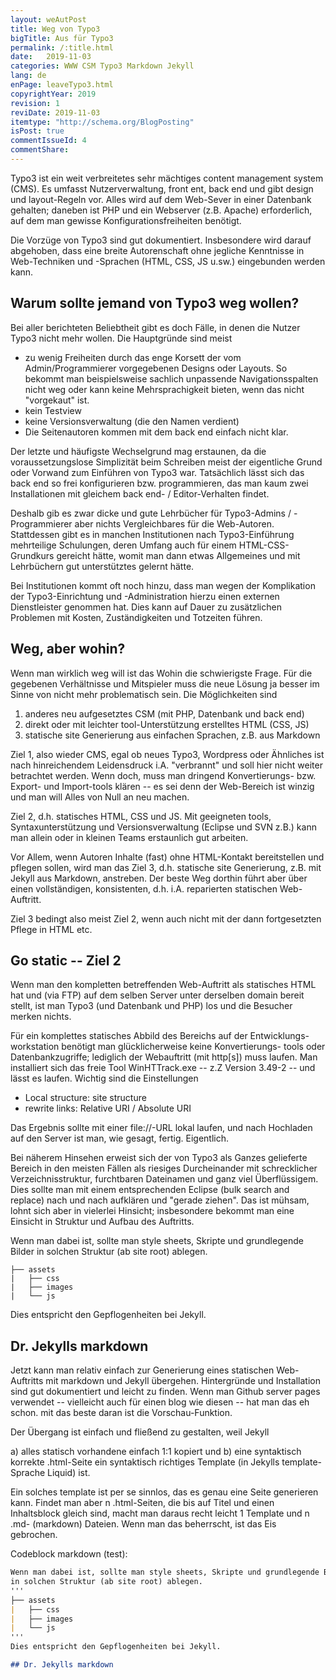 ```yaml
---
layout: weAutPost
title: Weg von Typo3
bigTitle: Aus für Typo3
permalink: /:title.html
date:   2019-11-03
categories: WWW CSM Typo3 Markdown Jekyll
lang: de
enPage: leaveTypo3.html
copyrightYear: 2019
revision: 1
reviDate: 2019-11-03
itemtype: "http://schema.org/BlogPosting"
isPost: true
commentIssueId: 4
commentShare:
---
```


Typo3 ist ein weit verbreitetes sehr mächtiges content management system 
(CMS). Es umfasst Nutzerverwaltung, front ent, back end und gibt design und 
layout-Regeln vor. Alles wird auf dem Web-Sever in einer Datenbank gehalten;
daneben ist PHP und ein Webserver (z.B. Apache) erforderlich, auf dem man 
gewisse Konfigurationsfreiheiten benötigt.

Die Vorzüge von Typo3 sind gut dokumentiert. Insbesondere wird darauf 
abgehoben, dass eine breite Autorenschaft ohne jegliche Kenntnisse in 
Web-Techniken und -Sprachen (HTML, CSS, JS u.sw.) eingebunden werden kann.

## Warum sollte jemand von Typo3 weg wollen?

Bei aller berichteten Beliebtheit gibt es doch Fälle, in denen die Nutzer
Typo3 nicht mehr wollen. Die Hauptgründe sind meist
 - zu wenig Freiheiten durch das enge Korsett der vom Admin/Programmierer
   vorgegebenen Designs oder Layouts. So bekommt man beispielsweise 
   sachlich unpassende Navigationsspalten nicht weg oder kann keine
   Mehrsprachigkeit bieten, wenn das nicht "vorgekaut" ist.
 - kein Testview
 - keine Versionsverwaltung (die den Namen verdient)
 - Die Seitenautoren kommen mit dem back end einfach nicht klar.
 
Der letzte und häufigste Wechselgrund mag erstaunen, da die
voraussetzungslose Simplizität beim Schreiben meist der eigentliche Grund
oder Vorwand zum Einführen von Typo3 war. Tatsächlich lässt sich das back end
so frei konfigurieren bzw. programmieren, das man kaum zwei Installationen 
mit gleichem back end- / Editor-Verhalten findet.

Deshalb gib es zwar dicke und gute Lehrbücher für Typo3-Admins / 
-Programmierer aber nichts Vergleichbares für die Web-Autoren. Stattdessen 
gibt es in manchen Institutionen nach Typo3-Einführung mehrteilige 
Schulungen, deren Umfang auch für einem HTML-CSS-Grundkurs gereicht hätte,
womit man dann etwas Allgemeines und mit Lehrbüchern gut unterstütztes 
gelernt hätte. 

Bei Institutionen kommt oft noch hinzu, dass man wegen der Komplikation der
Typo3-Einrichtung und -Administration hierzu einen externen Dienstleister
genommen hat. Dies kann auf Dauer zu zusätzlichen Problemen mit Kosten,
Zuständigkeiten und Totzeiten führen.

## Weg, aber wohin?

Wenn man wirklich weg will ist das Wohin die schwierigste Frage. Für die 
gegebenen Verhältnisse und Mitspieler muss die neue Lösung ja besser im Sinne
von nicht mehr problematisch sein. Die Möglichkeiten sind
 1. anderes neu aufgesetztes CSM (mit PHP, Datenbank und back end)
 2. direkt oder mit leichter tool-Unterstützung erstelltes HTML (CSS, JS)
 3. statische site Generierung aus einfachen Sprachen, z.B. aus Markdown
 
Ziel 1, also wieder CMS,  egal ob neues Typo3, Wordpress oder Ähnliches ist
nach hinreichendem Leidensdruck i.A. "verbrannt" und soll hier nicht weiter 
betrachtet werden. Wenn doch, muss man dringend Konvertierungs- bzw. Export-
und Import-tools klären -- es sei denn der Web-Bereich ist winzig und man 
will Alles von Null an neu machen.

Ziel 2, d.h. statisches HTML, CSS und JS. Mit geeigneten tools, 
Syntaxunterstützung und Versionsverwaltung (Eclipse und SVN z.B.) kann man
allein oder in kleinen Teams erstaunlich gut arbeiten.

Vor Allem, wenn Autoren Inhalte (fast) ohne HTML-Kontakt bereitstellen und
pflegen sollen, wird man das Ziel 3, d.h. statische site Generierung, z.B.
mit Jekyll aus Markdown, anstreben. Der beste Weg dorthin führt aber über 
einen vollständigen, konsistenten, d.h. i.A. reparierten statischen 
Web-Auftritt. 

Ziel 3 bedingt also meist Ziel 2, wenn auch nicht mit der dann fortgesetzten
Pflege in HTML etc.  
  
## Go static -- Ziel 2

Wenn man den kompletten betreffenden Web-Auftritt als statisches HTML hat 
und (via FTP) auf dem selben Server unter derselben domain bereit stellt,
ist man Typo3 (und Datenbank und PHP) los und die Besucher merken nichts.

Für ein komplettes statisches Abbild des Bereichs auf der 
Entwicklungs-workstation benötigt man glücklicherweise keine Konvertierungs-
tools oder Datenbankzugriffe; lediglich der Webauftritt (mit http[s]) muss
laufen. Man installiert sich das freie Tool WinHTTrack.exe -- z.Z Version
3.49-2 -- und lässt es laufen. Wichtig sind die Einstellungen 
 - Local structure: site structure
 - rewrite links: Relative URI / Absolute URI
 
Das Ergebnis sollte mit einer file://-URL lokal laufen, und nach Hochladen
auf den Server ist man, wie gesagt, fertig. Eigentlich.

Bei näherem Hinsehen erweist sich der von Typo3 als Ganzes gelieferte 
Bereich in den meisten Fällen als riesiges Durcheinander mit schrecklicher 
Verzeichnisstruktur, furchtbaren Dateinamen und ganz viel Überflüssigem. Dies 
sollte man mit einem entsprechenden Eclipse (bulk search and replace) nach
und nach aufklären und "gerade ziehen". Das ist mühsam, lohnt sich aber in
vielerlei Hinsicht; insbesondere bekommt man eine Einsicht in Struktur und 
Aufbau des Auftritts. 

Wenn man dabei ist, sollte man style sheets, Skripte und grundlegende Bilder
in solchen Struktur (ab site root) ablegen.
```
├── assets
|   ├── css
|   ├── images
|   └── js
```
Dies entspricht den Gepflogenheiten bei Jekyll.

## Dr. Jekylls markdown

Jetzt kann man relativ einfach zur Generierung eines statischen Web-Auftritts
mit markdown und Jekyll übergehen. Hintergründe und Installation sind gut 
dokumentiert und leicht zu finden. Wenn man Github server pages verwendet --
vielleicht auch für einen blog wie diesen -- hat man das eh schon. mit das
beste daran ist die Vorschau-Funktion.

Der Übergang ist einfach und fließend zu gestalten, weil Jekyll

 a) alles statisch vorhandene einfach 1:1 kopiert und
 b) eine syntaktisch korrekte .html-Seite ein syntaktisch richtiges
    Template (in Jekylls template-Sprache Liquid) ist.
    
Ein solches template ist per se sinnlos, das es genau eine Seite generieren
kann. Findet man aber n .html-Seiten, die bis auf Titel und einen 
Inhaltsblock gleich sind, macht man daraus recht leicht 1 Template und n 
.md- (markdown) Dateien. Wenn man das beherrscht, ist das Eis gebrochen.




Codeblock markdown (test):

```Markdown
Wenn man dabei ist, sollte man style sheets, Skripte und grundlegende Bilder
in solchen Struktur (ab site root) ablegen.
'''
├── assets
|   ├── css
|   ├── images
|   └── js
'''
Dies entspricht den Gepflogenheiten bei Jekyll.

## Dr. Jekylls markdown
```
